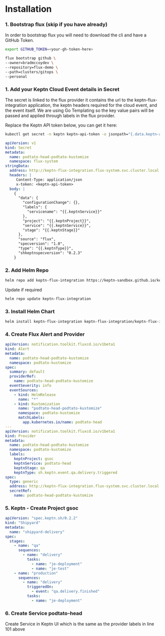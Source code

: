 # Installation

### 1. Bootstrap flux (skip if you have already)

In order to bootstrap flux you will need to download the cli and have a GitHub Token.

```bash
export GITHUB_TOKEN=<your-gh-token-here>
```

```bash
flux bootstrap github \
--owner=bradmccoydev \
--repository=flux-demo \
--path=clusters/gitops \
--personal
```

### 1. Add your Keptn Cloud Event details in Secret
The secret is linked to the flux provider it contains the url to the keptn-flux-integration application, the keptn headers required for the cloud event, and the event itself. We are using Go Templating so the key value pairs will be passed and applied through labels in the flux provider.

Replace the Keptn API token below, you can get it here:

```bash
kubectl get secret -n keptn keptn-api-token -o jsonpath="{.data.keptn-api-token}" | base64 --decode
```

```yaml
apiVersion: v1
kind: Secret
metadata:
  name: podtato-head-podtato-kustomize
  namespace: flux-system
stringData:
  address: http://keptn-flux-integration.flux-system.svc.cluster.local:80
  headers: |
     Content-Type: application/json
     x-token: <keptn-api-token>
  body: |
    {
      "data": {
        "configurationChange": {},
        "labels": {
          "servicename": "{{.keptnService}}"
        },
        "project": "{{.keptnProject}}",
        "service": "{{.keptnService}}",
        "stage": "{{.keptnStage}}"
      },
      "source": "flux",
      "specversion": "1.0",
      "type": "{{.keptnType}}",
      "shkeptnspecversion": "0.2.3"
    }
```
### 2. Add Helm Repo

```bash
helm repo add keptn-flux-integration https://keptn-sandbox.github.io/keptn-flux-integration
```

Update if required
```bash
helm repo update keptn-flux-integration
```

### 3. Install Helm Chart
```bash
helm install keptn-flux-integration keptn-flux-integration/keptn-flux-integration --set keptn.url=https://keptn.ortelius.io/api/v1/event -n flux-system
```

### 4. Create Flux Alert and Provider
```yaml
apiVersion: notification.toolkit.fluxcd.io/v1beta1
kind: Alert
metadata:
  name: podtato-head-podtato-kustomize
  namespace: podtato-kustomize
spec:
  summary: default
  providerRef:
    name: podtato-head-podtato-kustomize
  eventSeverity: info
  eventSources:
    - kind: HelmRelease
      name: "*"
    - kind: Kustomization
      name: "podtato-head-podtato-kustomize"
      namespace: podtato-kustomize
      matchLabels:
        app.kubernetes.io/name: podtato-head
---
apiVersion: notification.toolkit.fluxcd.io/v1beta1
kind: Provider
metadata:
  name: podtato-head-podtato-kustomize
  namespace: podtato-kustomize
  labels:
    keptnProject: gsoc
    keptnService: podtato-head
    keptnStage: qa
    keptnType: sh.keptn.event.qa.delivery.triggered
spec:
  type: generic
  address: http://keptn-flux-integration.flux-system.svc.cluster.local:80
  secretRef:
    name: podtato-head-podtato-kustomize
```

### 5. Keptn - Create Project gsoc

```yaml
apiVersion: "spec.keptn.sh/0.2.2"
kind: "Shipyard"
metadata:
  name: "shipyard-delivery"
spec:
  stages:
    - name: "qa"
      sequences:
        - name: "delivery"
          tasks:
            - name: "je-deployment"
            - name: "je-test"
    - name: "production"
      sequences:
        - name: "delivery"
          triggeredOn:
            - event: "qa.delivery.finished"
          tasks:
            - name: "je-deployment"
```

### 6. Create Service podtato-head
Create Service in Keptn UI which is the same as the provider labels in line 101 above

